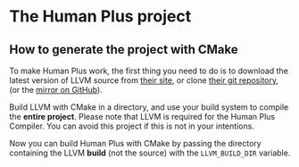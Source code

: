 # The Human Plus project

## How to generate the project with CMake

To make Human Plus work, the first thing you need to do is to download the latest version of LLVM source from [their site](http://llvm.org/), or clone [their git repository](https://git.llvm.org/git/llvm), (or the [mirror on GitHub](https://github.com/llvm-mirror/llvm)).

Build LLVM with CMake in a directory, and use your build system to compile the **entire project**.
Please note that LLVM is required for the Human Plus Compiler. You can avoid this project if this is not in your intentions.

Now you can build Human Plus with CMake by passing the directory containing the LLVM **build** (not the source) with the ``LLVM_BUILD_DIR`` variable.
